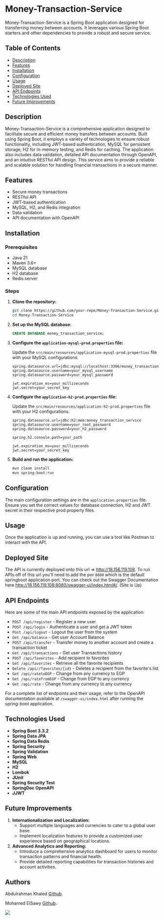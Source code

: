 # Money-Transaction-Service

Money-Transaction-Service is a Spring Boot application designed for transferring money between accounts. It leverages various Spring Boot starters and other dependencies to provide a robust and secure service.

## Table of Contents

- [Description](#description)
- [Features](#features)
- [Installation](#installation)
- [Configuration](#configuration)
- [Usage](#usage)
- [Deployed Site](#usage)
- [API Endpoints](#api-endpoints)
- [Technologies Used](#technologies-used)
- [Future Improvements](#future-improvements)

## Description
Money-Transaction-Service is a comprehensive application designed to facilitate secure and efficient money transfers between accounts. Built using Spring Boot, it employs a variety of technologies to ensure robust functionality, including JWT-based authentication, MySQL for persistent storage, H2 for in-memory testing, and Redis for caching. The application also includes data validation, detailed API documentation through OpenAPI, and an intuitive RESTful API design. This service aims to provide a reliable and scalable solution for handling financial transactions in a secure manner.

## Features

* Secure money transactions
* RESTful API
* JWT-based authentication
* MySQL, H2, and Redis integration
* Data validation
* API documentation with OpenAPI

## Installation

### Prerequisites

* Java 21
* Maven 3.6+
* MySQL database
* H2 database
* Redis server

### Steps

1. **Clone the repository:**

    ```bash
    git clone https://github.com/your-repo/Money-Transaction-Service.git
    cd Money-Transaction-Service
    ```

2. **Set up the MySQL database:**

    ```sql
    CREATE DATABASE money_transaction_service;
    ```

3. **Configure the `application-mysql-prod.properties` file:**

    Update the `src/main/resources/application-mysql-prod.properties` file with your MySQL configurations.

    ```properties
    spring.datasource.url=jdbc:mysql://localhost:3306/money_transaction_service
    spring.datasource.username=your_mysql_username
    spring.datasource.password=your_mysql_password

    jwt.expiration_ms=your_milliseconds
    jwt.secret=your_secret_key
    ```

4. **Configure the `application-h2-prod.properties` file:**

   Update the `src/main/resources/application-h2-prod.properties` file with your H2 configurations.

   ```properties
   spring.datasource.url=jdbc:h2:mem:money_transaction_service
   spring.datasource.username=your_root_password
   spring.datasource.password=your_h2_password
   
   spring.h2.console.path=your_path
   
   jwt.expiration_ms=your_milliseconds
   jwt.secret=your_secret_key
   ```

4. **Build and run the application:**

    ```bash
    mvn clean install
    mvn spring-boot:run
    ```

## Configuration

The main configuration settings are in the `application.properties` file. Ensure you set the correct values for database connection, H2 and JWT secret in their respective prod property files.

## Usage

Once the application is up and running, you can use a tool like Postman to interact with the API.

## Deployed Site

The API is currently deployed onto this url => http://18.156.119.108. To run APIs off of this url you'll need to add the por `8080` which is the default springboot application port. You can check out the Swagger Documentation here http://18.156.119.108:8080/swagger-ui/index.html#/. (Site is Up)

## API Endpoints

Here are some of the main API endpoints exposed by the application:

* `POST /api/register` - Register a new user
* `POST /api/login` - Authenticate a user and get a JWT token
* `Post /api/logout` - Logout the user from the system
* `Get /api/balance` - Get user Account Balance
* `POST /api/transfer` - Transfer money to another account and create a transaction ticket
* `Get /api/transactions` - Get user Transactions history
* `POST /api/favorites` - Add recipient to favorites
* `Get /api/favorites` - Retrieve all the favorite recipients
* `Delete /api//favorites/{id}` - Deletes a recipient from the favorite's list
* `Get /api/ratetoEGP` - Change from any currency to EGP
* `Get /api/ratefromEGP` - Change from EGP to any currency
* `Get /api/rate` - Change from any currency to any currency

For a complete list of endpoints and their usage, refer to the OpenAPI documentation available at `/swagger-ui/index.html` after running the spring-boot application.

## Technologies Used

* **Spring Boot 3.3.2**
* **Spring Data JPA**
* **Spring Data Redis**
* **Spring Security**
* **Spring Validation**
* **Spring Web**
* **MySQL**
* **H2**
* **Lombok**
* **JUnit**
* **Spring Security Test**
* **SpringDoc OpenAPI**
* **JJWT**

## Future Improvements
1. **Internationalization and Localization:**
   - Support multiple languages and currencies to cater to a global user base.
   - Implement localization features to provide a customized user experience based on geographical locations.
2. **Advanced Analytics and Reporting:**
   - Introduce a comprehensive analytics dashboard for users to monitor transaction patterns and financial health.
   - Provide detailed reporting capabilities for transaction histories and account activities.

## Authors
Abdulrahman Khaled [Github](https://github.com/Abdulrahman-K-S).

Mohamed ElSawy [Github](https://github.com/Sawy03).

<a href = "https://github.com/Abdulrahman-K-S/Money-Transaction-Service-Backend/graphs/contributors">
   <img src = "https://contrib.rocks/image?repo=https://github.com/Abdulrahman-K-S/Money-Transaction-Service-Backend"/>
 </a>
